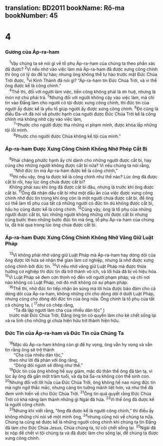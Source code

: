 translation: BD2011
bookName: Rô-ma 
bookNumber: 45
-------

<div class="title"><h1>4</h1><h3>Gương của Áp-ra-ham</h3></div>
<span class="verse ro_4_1"> <sup>1</sup>Vậy chúng ta sẽ nói gì về tổ phụ Áp-ra-ham của chúng ta theo phần xác đã được? </span>
<span class="verse ro_4_2"><sup>2</sup>Vì nếu nhờ vào việc làm mà Áp-ra-ham đã được xưng công chính thì ông có lý do để tự hào; nhưng ông không thể tự hào trước mặt Ðức Chúa Trời được, </span>
<span class="verse ro_4_3"><sup>3</sup>vì Kinh Thánh đã nói gì? “Áp-ra-ham tin Ðức Chúa Trời, và vì thế ông được kể là công chính.” <br/></span>
<span class="verse ro_4_4"> <sup>4</sup>Thế thì, đối với người làm việc, tiền công không phải là ơn huệ, nhưng là món nợ chủ phải trả. </span>
<span class="verse ro_4_5"><sup>5</sup>Nhưng đối với người không cậy vào việc làm, mà chỉ tin vào Ðấng làm cho người có tội được xưng công chính, thì đức tin của người ấy được kể là yếu tố giúp người ấy được xưng công chính. </span>
<span class="verse ro_4_6"><sup>6</sup>Ðó cũng là điều Ða-vít đã nói về phước hạnh của người được Ðức Chúa Trời kể là công chính mà không nhờ cậy vào việc làm,<br/></span>
<span class="verse ro_4_7">  <sup>7</sup>“Phước cho người được tha những vi phạm mình, được khỏa lấp những tội lỗi mình.<br/></span>
<span class="verse ro_4_8">  <sup>8</sup>Phước cho người được Chúa không kể tội của mình.” <br/></span>
<div class="title"><h3>Áp-ra-ham Ðược Xưng Công Chính Không Nhờ Phép Cắt Bì</h3></div>
<span class="verse ro_4_9"> <sup>9</sup>Phải chăng phước hạnh ấy chỉ dành cho những người được cắt bì, hay cũng cho những người không được cắt bì nữa? Vì nếu chúng ta nói rằng,<br/>  “Nhờ đức tin mà Áp-ra-ham được kể là công chính,” <br/></span>
<span class="verse ro_4_10"> <sup>10</sup>thì nếu vậy, ông ta được kể là công chính như thế nào? Lúc ông đã được cắt bì rồi, hay lúc ông chưa được cắt bì?<br/> Không phải sau khi ông đã được cắt bì đâu, nhưng là trước khi ông được cắt bì. </span>
<span class="verse ro_4_11"><sup>11</sup>Ông đã nhận dấu cắt bì như một dấu ấn của việc được xưng công chính nhờ đức tin trong khi ông còn là một người chưa được cắt bì, để ông có thể làm tổ phụ của tất cả những người có đức tin dù không được cắt bì, hầu họ cũng được kể là công chính. </span>
<span class="verse ro_4_12"><sup>12</sup>Cũng vậy, ông là tổ phụ của những người được cắt bì, tức những người không những chỉ được cắt bì nhưng cũng bước theo những bước đức tin mà ông, tổ phụ Áp-ra-ham của chúng ta, đã trải qua trong lúc ông chưa được cắt bì.<br/></span>
<div class="title"><h3>Áp-ra-ham Ðược Xưng Công Chính Không Nhờ Vâng Giữ Luật Pháp</h3></div>
<span class="verse ro_4_13"> <sup>13</sup>Vì không phải nhờ vâng giữ Luật Pháp mà Áp-ra-ham hay dòng dõi của ông được lời hứa sẽ nhận thế gian làm cơ nghiệp, nhưng là nhờ được xưng công chính bởi đức tin. </span>
<span class="verse ro_4_14"><sup>14</sup>Vì nếu nhờ vâng giữ Luật Pháp mà được thừa hưởng cơ nghiệp thì đức tin đã trở thành vô ích, và lời hứa đã bị vô hiệu hóa. </span>
<span class="verse ro_4_15"><sup>15</sup>Vì Luật Pháp sẽ đem cơn thịnh nộ đến với người phạm pháp; và chỉ nơi nào không có Luật Pháp, nơi đó mới không có sự phạm pháp.<br/></span>
<span class="verse ro_4_16"> <sup>16</sup>Thế thì, nhờ đức tin tiếp nhận ân sủng mà lời hứa được bảo đảm cho cả dòng dõi của Áp-ra-ham, không những chỉ cho dòng dõi ở dưới Luật Pháp, nhưng cũng cho dòng dõi đức tin của ông nữa. Ông chính là tổ phụ của tất cả chúng ta, (</span>
<span class="verse ro_4_17"><sup>17</sup>như có chép rằng,<br/>  “Ta đã lập ngươi làm cha của nhiều dân tộc” )<br/> trước mặt Ðức Chúa Trời, Ðấng ông tin có quyền làm cho kẻ chết sống lại và ra lịnh cho những gì chưa hiện hữu trở thành hiện hữu.<br/></span>
<div class="title"><h3>Ðức Tin của Áp-ra-ham và Ðức Tin của Chúng Ta</h3></div>
<span class="verse ro_4_18"> <sup>18</sup>Mặc dù Áp-ra-ham không còn gì để hy vọng, ông vẫn hy vọng và vẫn tin rằng ông sẽ trở thành<br/>  “Cha của nhiều dân tộc,” <br/> theo như lời đã phán với ông rằng,<br/>  “Dòng dõi ngươi sẽ đông như thế.” <br/></span>
<span class="verse ro_4_19"> <sup>19</sup>Ðức tin của ông không hề suy giảm, mặc dù thân thể ông đã tàn tạ, vì lúc ấy ông đã gần một trăm tuổi, và dạ bà Sa-ra không còn thể sinh con. </span>
<span class="verse ro_4_20"><sup>20</sup>Nhưng đối với lời hứa của Ðức Chúa Trời, ông không hề nao núng đức tin mà nghi ngờ thắc mắc, nhưng càng tin tưởng mãnh liệt hơn, và như thế đã đem vinh hiển về cho Ðức Chúa Trời. </span>
<span class="verse ro_4_21"><sup>21</sup>Ông tin quả quyết rằng Ðức Chúa Trời có khả năng làm thành những gì Ngài đã hứa. </span>
<span class="verse ro_4_22"><sup>22</sup>Vì thế ông đã được kể là người công chính.<br/></span>
<span class="verse ro_4_23"> <sup>23</sup>Nhưng khi viết rằng, “ông đã được kể là người công chính,” thì điều ấy không những chỉ nói về một mình ông, </span>
<span class="verse ro_4_24"><sup>24</sup>nhưng cũng nói về chúng ta nữa. Chúng ta cũng sẽ được kể là những người công chính khi chúng ta tin Ðấng đã làm cho Ðức Chúa Jesus, Chúa chúng ta, từ cõi chết sống lại. </span>
<span class="verse ro_4_25"><sup>25</sup>Ngài đã bị nộp để chết vì tội chúng ta và đã được làm cho sống lại, để chúng ta được xưng công chính.<br/></span>
